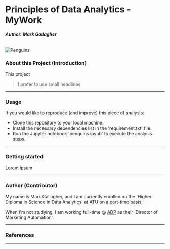 # Principles of Data Analytics - MyWork

###### <b>Author: Mark Gallagher</b>

![Penguins](https://allisonhorst.github.io/palmerpenguins/reference/figures/lter_penguins.png)


### About this Project (Introduction)

This project

> I prefer to use small headlines

***

### Usage

If you would like to reproduce (and improve) this piece of analysis:

- Clone this repository to your local machine.
- Install the necessary dependencies list in the 'requirement.txt' file.
- Run the Jupyter notebook 'penguins.ipynb' to execute the analysis steps.

***

### Getting started

Lorem ipsum

***

### Author (Contributor)

My name is Mark Gallagher, and I am currently enrolled on the 'Higher Diploma in Science in Data Analytics' at [ATU](https://www.atu.ie/) on a part-time basis.

When I'm not studying, I am working full-time @ [ADP](#) as their 'Director of Marketing Automation'. 

***

### References

[^1]: [Palmer Penguins Dataset](https://raw.githubusercontent.com/mwaskom/seaborn-data/master/penguins.csv)

***